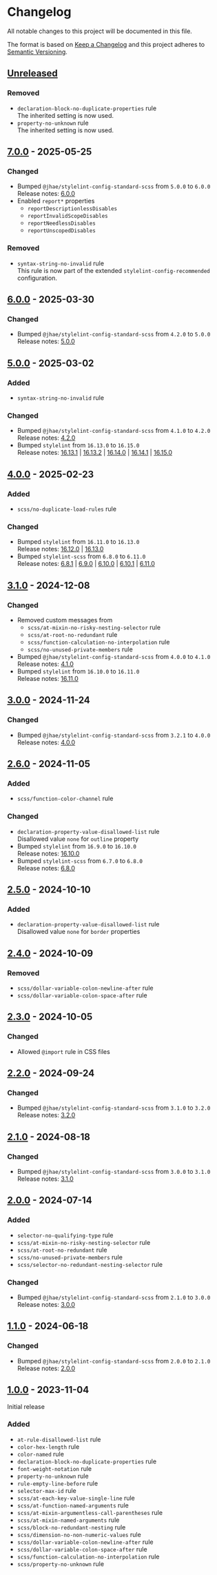 # Changelog

All notable changes to this project will be documented in this file.

The format is based on [Keep a Changelog](https://keepachangelog.com/en/1.0.0) and this project adheres
to [Semantic Versioning](https://semver.org/spec/v2.0.0.html).

## [Unreleased]

### Removed

- `declaration-block-no-duplicate-properties` rule  
  The inherited setting is now used.
- `property-no-unknown` rule  
  The inherited setting is now used.

## [7.0.0] - 2025-05-25

### Changed

- Bumped `@jhae/stylelint-config-standard-scss` from `5.0.0` to `6.0.0`  
  Release notes: [6.0.0](https://github.com/jhae-de/stylelint-config-standard-scss/releases/tag/v6.0.0)
- Enabled `report*` properties
  - `reportDescriptionlessDisables`
  - `reportInvalidScopeDisables`
  - `reportNeedlessDisables`
  - `reportUnscopedDisables`

### Removed

- `syntax-string-no-invalid` rule  
  This rule is now part of the extended `stylelint-config-recommended` configuration.

## [6.0.0] - 2025-03-30

### Changed

- Bumped `@jhae/stylelint-config-standard-scss` from `4.2.0` to `5.0.0`  
  Release notes: [5.0.0](https://github.com/jhae-de/stylelint-config-standard-scss/releases/tag/v5.0.0)

## [5.0.0] - 2025-03-02

### Added

- `syntax-string-no-invalid` rule

### Changed

- Bumped `@jhae/stylelint-config-standard-scss` from `4.1.0` to `4.2.0`  
  Release notes: [4.2.0](https://github.com/jhae-de/stylelint-config-standard-scss/releases/tag/v4.2.0)
- Bumped `stylelint` from `16.13.0` to `16.15.0`  
  Release notes:
  [16.13.1](https://github.com/stylelint/stylelint/releases/tag/16.13.1) |
  [16.13.2](https://github.com/stylelint/stylelint/releases/tag/16.13.2) |
  [16.14.0](https://github.com/stylelint/stylelint/releases/tag/16.14.0) |
  [16.14.1](https://github.com/stylelint/stylelint/releases/tag/16.14.1) |
  [16.15.0](https://github.com/stylelint/stylelint/releases/tag/16.15.0)

## [4.0.0] - 2025-02-23

### Added

- `scss/no-duplicate-load-rules` rule

### Changed

- Bumped `stylelint` from `16.11.0` to `16.13.0`  
  Release notes:
  [16.12.0](https://github.com/stylelint/stylelint/releases/tag/16.12.0) |
  [16.13.0](https://github.com/stylelint/stylelint/releases/tag/16.13.0)
- Bumped `stylelint-scss` from `6.8.0` to `6.11.0`  
  Release notes:
  [6.8.1](https://github.com/stylelint-scss/stylelint-scss/releases/tag/v6.8.1) |
  [6.9.0](https://github.com/stylelint-scss/stylelint-scss/releases/tag/v6.9.0) |
  [6.10.0](https://github.com/stylelint-scss/stylelint-scss/releases/tag/v6.10.0) |
  [6.10.1](https://github.com/stylelint-scss/stylelint-scss/releases/tag/v6.10.1) |
  [6.11.0](https://github.com/stylelint-scss/stylelint-scss/releases/tag/v6.11.0)

## [3.1.0] - 2024-12-08

### Changed

- Removed custom messages from
  - `scss/at-mixin-no-risky-nesting-selector` rule
  - `scss/at-root-no-redundant` rule
  - `scss/function-calculation-no-interpolation` rule
  - `scss/no-unused-private-members` rule
- Bumped `@jhae/stylelint-config-standard-scss` from `4.0.0` to `4.1.0`  
  Release notes: [4.1.0](https://github.com/jhae-de/stylelint-config-standard-scss/releases/tag/v4.1.0)
- Bumped `stylelint` from `16.10.0` to `16.11.0`  
  Release notes: [16.11.0](https://github.com/stylelint/stylelint/releases/tag/16.11.0)

## [3.0.0] - 2024-11-24

### Changed

- Bumped `@jhae/stylelint-config-standard-scss` from `3.2.1` to `4.0.0`  
  Release notes: [4.0.0](https://github.com/jhae-de/stylelint-config-standard-scss/releases/tag/v4.0.0)

## [2.6.0] - 2024-11-05

### Added

- `scss/function-color-channel` rule

### Changed

- `declaration-property-value-disallowed-list` rule  
  Disallowed value `none` for `outline` property
- Bumped `stylelint` from `16.9.0` to `16.10.0`  
  Release notes: [16.10.0](https://github.com/stylelint/stylelint/releases/tag/16.10.0)
- Bumped `stylelint-scss` from `6.7.0` to `6.8.0`  
  Release notes: [6.8.0](https://github.com/stylelint-scss/stylelint-scss/releases/tag/v6.8.0)

## [2.5.0] - 2024-10-10

### Added

- `declaration-property-value-disallowed-list` rule  
  Disallowed value `none` for `border` properties

## [2.4.0] - 2024-10-09

### Removed

- `scss/dollar-variable-colon-newline-after` rule
- `scss/dollar-variable-colon-space-after` rule

## [2.3.0] - 2024-10-05

### Changed

- Allowed `@import` rule in CSS files

## [2.2.0] - 2024-09-24

### Changed

- Bumped `@jhae/stylelint-config-standard-scss` from `3.1.0` to `3.2.0`  
  Release notes: [3.2.0](https://github.com/jhae-de/stylelint-config-standard-scss/releases/tag/v3.2.0)

## [2.1.0] - 2024-08-18

### Changed

- Bumped `@jhae/stylelint-config-standard-scss` from `3.0.0` to `3.1.0`  
  Release notes: [3.1.0](https://github.com/jhae-de/stylelint-config-standard-scss/releases/tag/v3.1.0)

## [2.0.0] - 2024-07-14

### Added

- `selector-no-qualifying-type` rule
- `scss/at-mixin-no-risky-nesting-selector` rule
- `scss/at-root-no-redundant` rule
- `scss/no-unused-private-members` rule
- `scss/selector-no-redundant-nesting-selector` rule

### Changed

- Bumped `@jhae/stylelint-config-standard-scss` from `2.1.0` to `3.0.0`  
  Release notes: [3.0.0](https://github.com/jhae-de/stylelint-config-standard-scss/releases/tag/v3.0.0)

## [1.1.0] - 2024-06-18

### Changed

- Bumped `@jhae/stylelint-config-standard-scss` from `2.0.0` to `2.1.0`  
  Release notes: [2.0.0](https://github.com/jhae-de/stylelint-config-standard-scss/releases/tag/v2.1.0)

## [1.0.0] - 2023-11-04

Initial release

### Added

- `at-rule-disallowed-list` rule
- `color-hex-length` rule
- `color-named` rule
- `declaration-block-no-duplicate-properties` rule
- `font-weight-notation` rule
- `property-no-unknown` rule
- `rule-empty-line-before` rule
- `selector-max-id` rule
- `scss/at-each-key-value-single-line` rule
- `scss/at-function-named-arguments` rule
- `scss/at-mixin-argumentless-call-parentheses` rule
- `scss/at-mixin-named-arguments` rule
- `scss/block-no-redundant-nesting` rule
- `scss/dimension-no-non-numeric-values` rule
- `scss/dollar-variable-colon-newline-after` rule
- `scss/dollar-variable-colon-space-after` rule
- `scss/function-calculation-no-interpolation` rule
- `scss/property-no-unknown` rule

[Unreleased]: https://github.com/jhae-de/stylelint-config-strict-scss/compare/v7.0.0...main
[7.0.0]: https://github.com/jhae-de/stylelint-config-strict-scss/releases/tag/v7.0.0
[6.0.0]: https://github.com/jhae-de/stylelint-config-strict-scss/releases/tag/v6.0.0
[5.0.0]: https://github.com/jhae-de/stylelint-config-strict-scss/releases/tag/v5.0.0
[4.0.0]: https://github.com/jhae-de/stylelint-config-strict-scss/releases/tag/v4.0.0
[3.1.0]: https://github.com/jhae-de/stylelint-config-strict-scss/releases/tag/v3.1.0
[3.0.0]: https://github.com/jhae-de/stylelint-config-strict-scss/releases/tag/v3.0.0
[2.6.0]: https://github.com/jhae-de/stylelint-config-strict-scss/releases/tag/v2.6.0
[2.5.0]: https://github.com/jhae-de/stylelint-config-strict-scss/releases/tag/v2.5.0
[2.4.0]: https://github.com/jhae-de/stylelint-config-strict-scss/releases/tag/v2.4.0
[2.3.0]: https://github.com/jhae-de/stylelint-config-strict-scss/releases/tag/v2.3.0
[2.2.0]: https://github.com/jhae-de/stylelint-config-strict-scss/releases/tag/v2.2.0
[2.1.0]: https://github.com/jhae-de/stylelint-config-strict-scss/releases/tag/v2.1.0
[2.0.0]: https://github.com/jhae-de/stylelint-config-strict-scss/releases/tag/v2.0.0
[1.1.0]: https://github.com/jhae-de/stylelint-config-strict-scss/releases/tag/v1.1.0
[1.0.0]: https://github.com/jhae-de/stylelint-config-strict-scss/releases/tag/v1.0.0
